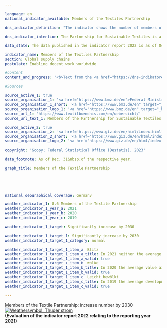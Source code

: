 ```yaml
---

language: en    
national_indicator_available: Members of the Textiles Partnership    

dns_indicator_definition: "The indicator shows the number of members of the Partnership for Sustainable Textiles (Textiles Partnership). The Textiles Partnership comprises ordinary, advisory and associate members. The ordinary membership is subdivided into what are known as stakeholder groups: the businesses (initiatives and associations), unions, non-governmental organisations, standards organisations and the German Federal Government. A standards organisation is a body that offers or develops non-commercial standards for sustainable textiles. Membership of the Textiles Partnership is voluntary and is obtained by application."    

dns_indicator_intention: The Partnership for Sustainable Textiles is a multi-stakeholder initiative that was founded in 2014. The Textiles Partnership aims to improve the underlying social, ecological and economic conditions in the producer countries. Membership numbers should therefore be increased significantly by 2030.    

data_state: The data published in the indicator report 2022 is as of Oct 31 2022. The data shown on this platform is updated regularly, so that more current data may be available online than published in the <a href="https://dns-indikatoren.de/en/facts_publications/">indicator report 2022</a>.    

indicator_name: Members of the Textiles Partnership    
section: Global supply chains    
postulate: Enabling decent work worldwide    

#content     
content_and_progress: '<b>Text from the <a href="https://dns-indikatoren.de/en/facts_publications/">Indicator Report 2022&nbsp;</a></b><br><br>The Partnership for Sustainable Textiles was established in October 2014&nbsp;in response to fatal accidents in textile factories. The indicator shows the number of members of the Textiles Partnership. Being a multi-stakeholder initiative, the Textiles Partnership has more than just business enterprises in its ranks. On the basis of jointly defined Partnership objectives, each company, by joining the Textiles Partnership, pledges to implement measures for continuous improvement of conditions and for compliance with social and environmental objectives of the Partnership throughout the company’s supply chain.<br><br>In its founding year of 2014, 59&nbsp;members joined the Textiles Partnership, including 26&nbsp;companies. The end of 2016&nbsp;saw membership reach its peak, having more than trebled to 188, including 133&nbsp;companies. Since the introduction of the compulsory plans of action (Roadmaps) in 2017, however, there have been expulsions and several withdrawals from the Textiles Partnership. On the one hand, some members were expelled for non-fulfilment of their reporting obligations. On the other hand, some members withdrew, citing compliance costs or insufficient relevance. Thus, total membership stood at 123&nbsp;at the end of December 2021. Of the original 59&nbsp;founding members that joined in the period from October to December 2014, there were still 26&nbsp;in the Partnership at the end of December 2021, whereby the Federal Government counts as one member instead of three in comparison to 2014. Over that five-year period there was an overall downward trend in the number of members.<br><br>At the end of December 2021, 69&nbsp;out of 123&nbsp;members (56&nbsp;%) were classified as companies; eight of them did not have their registered office in Germany. The Textiles Partnership consisted of 85&nbsp;companies out of the 136&nbsp;members in the preceding year. This decline reflects, that companies who are member in Textiles Partnership were obliged in 2020&nbsp;for implementation of due diligence along the supply chain. This includes the analysis and prioritisation of social and ecological risks in the supply chain as well as the derivation of targets and measures for mitigation or reduction of these risks. Member companies have to report about the status of implementation of due diligence every other year. If a company is a member of the Textiles Partnership, this does not necessarily mean that its main economic activity is in the field of textiles and/or clothing manufacture. According to the statistical business register of the Federal Statistical Office in 2020, only about two thirds of 61&nbsp;member companies operated primarily in the manufacture, wholesaling or retailing of textiles and/or clothing. Their aggregate turnover in 2020&nbsp;amounted to 16.1&nbsp;billion euros. According to the trade statistics of the Federal Statistical Office, total retail turnover for the whole of 2020&nbsp;amounted to 635.2&nbsp;billion euros, while total wholesale turnover came to 1,363.0&nbsp;billion euros. About 4.1&nbsp;% of these amounts were earned by companies primarily assigned to the wholesale and retail sector through sales of clothing, textiles and curtains, excluding footwear, leather goods and carpets.'    

#Sources    

source_active_1: true
source_organisation_1: '<a href="https://www.bmz.de/en">Federal Ministry for Economic Cooperation and Development</a>'
source_organisation_1_short: '<a href="https://www.bmz.de/en" target="_blank">Federal Ministry for Economic Cooperation and Development</a>'
source_organisation_logo_1: '<a href="https://www.bmz.de/en" target="_blank"><img src="www.dnsTestEnvironment.github.io/dns-indicators/public/OrgImgEn/bmz.png" alt="Federal Ministry for Economic Cooperation and Development" title=" Click here to visit the homepage of the organizationFederal Ministry for Economic Cooperation and Development" style="height:60px; width:148px; border: transparent"/></a>'
source_url_1: 'https://www.textilbuendnis.com/en/uebersicht/'
source_url_text_1: Members of the Partnership for Sustainable Textiles

source_active_2: true
source_organisation_2: '<a href="https://www.giz.de/en/html/index.html">Deutsche Gesellschaft für Internationale Zusammenarbeit GmbH</a>'
source_organisation_2_short: '<a href="https://www.giz.de/en/html/index.html" target="_blank">Deutsche Gesellschaft für Internationale Zusammenarbeit GmbH</a>'
source_organisation_logo_2: '<a href="https://www.giz.de/en/html/index.html" target="_blank"><img src="www.dnsTestEnvironment.github.io/dns-indicators/public/OrgImgEn/giz.png" alt="Deutsche Gesellschaft für Internationale Zusammenarbeit GmbH" title=" Click here to visit the homepage of the organizationDeutsche Gesellschaft für Internationale Zusammenarbeit GmbH" style="height:60px; width:148px; border: transparent"/></a>'
    
copyright: '&copy; Federal Statistical Office (Destatis), 2023'    

data_footnote: As of Dec. 31&nbsp;of the respective year.    

graph_title: Members of the Textile Partnership    

    

        

national_geographical_coverage: Germany    

weather_indicator_1: 8.6 Members of the Textile Partnership
weather_indicator_1_year_a: 2021
weather_indicator_1_year_b: 2020
weather_indicator_1_year_c: 2019

weather_indicator_1_target: Significantly increase by 2030

weather_indicator_1_target_1: Significantly increase by 2030
weather_indicator_1_target_1_category: normal

weather_indicator_1_target_1_item_a: Blitz
weather_indicator_1_target_1_item_a_title: In 2021 neither the average value nor the last change pointed in the right direction.
weather_indicator_1_target_1_item_a_valid: true
weather_indicator_1_target_1_item_b: Wolke
weather_indicator_1_target_1_item_b_title: In 2020 the average value aimed in the wrong direction or indicates stagnation, but the previous year had shown a turn in the desired direction.
weather_indicator_1_target_1_item_b_valid: true
weather_indicator_1_target_1_item_c: Leicht bewölkt
weather_indicator_1_target_1_item_c_title: In 2019 the average development aimed in the right direction, but in the previous year there had been a development in the wrong direction or no change at all.
weather_indicator_1_target_1_item_c_valid: true    
    
---
```



<div>
  <div class="my-header">
    <label class="default">Members of the Textile Partnership: increase number by 2030
      <a href="www.dnsTestEnvironment.github.io/dns-indicators/en/status"><img src="https://g205sdgs.github.io/sdg-indicators/public/Wettersymbole/Blitz.png" title="In 2021 neither the average value nor the last change pointed in the right direction." alt="Weathersymbol: Thuder strom"/>
      </a>
    </label>
  </div>
</div>
<div class="my-header-note">
  <label class="default"><b>(Evaluation of the indicator report 2022 relating to the reporting year 2021)
  </b></label>
</div>